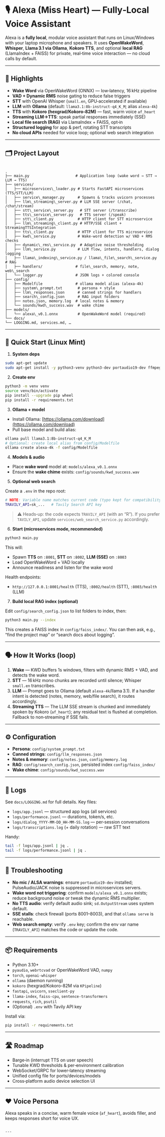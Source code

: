 # 🎙️ Alexa (Miss Heart) — Fully‑Local Voice Assistant

Alexa is a **fully local**, modular voice assistant that runs on Linux/Windows with your laptop microphone and speakers. It uses **OpenWakeWord**, **Whisper**, **Llama 3.1 via Ollama**, **Kokoro TTS**, and optional **local RAG** (LlamaIndex + FAISS) for private, real‑time voice interaction — no cloud calls by default.

---

## 🧠 Highlights

- **Wake Word** via OpenWakeWord (ONNX) — low‑latency, 16 kHz pipeline
- **VAD + Dynamic RMS** noise gating to reduce false triggers
- **STT** with OpenAI Whisper (`small.en`, GPU‑accelerated if available)
- **LLM** with **Ollama** (default: `llama3.1:8b-instruct-q4_K_M`; alias `alexa-4k`)
- **TTS** with **Kokoro (hexgrad/Kokoro‑82M)** — fast, warm voice `af_heart`
- **Streaming LLM→TTS**: speak partial responses immediately (SSE)
- **Local file search (RAG)** via LlamaIndex + FAISS, opt‑in
- **Structured logging** for app & perf, rotating STT transcripts
- **No cloud APIs** needed for voice loop; optional web search integration

---

## 🗂️ Project Layout

```

.
├── main.py                     # Application loop (wake word → STT → LLM → TTS)
├── services/
│   ├── microservices\_loader.py # Starts FastAPI microservices (TTS/STT/LLM)
│   ├── service\_manager.py      # Spawns & tracks uvicorn processes
│   ├── llm\_streaming\_server.py # LLM SSE server (/chat, /chat/stream)
│   ├── stt\_service\_server.py   # STT server (/transcribe)
│   ├── tts\_service\_server.py   # TTS server (/speak)
│   ├── stt\_client.py           # HTTP client for STT microservice
│   ├── llm\_streaming\_client.py # HTTP/SSE client + StreamingTTSIntegration
│   ├── tts\_client.py           # HTTP client for TTS microservice
│   ├── kwd\_service.py          # Wake-word detection w/ VAD + RMS checks
│   ├── dynamic\_rms\_service.py  # Adaptive noise thresholding
│   ├── llm\_service.py          # LLM flow, intents, handlers, dialog logging
│   ├── llama\_indexing\_service.py / llama\_file\_search\_service.py # RAG
│   ├── handlers/               # file\_search, memory, note, web\_search
│   └── logger.py               # JSON logs + colored console
├── config/
│   ├── Modelfile               # ollama model alias (alexa-4k)
│   ├── system\_prompt.txt       # persona + style
│   ├── llm\_responses.json      # canned strings for handlers
│   ├── search\_config.json      # RAG input folders
│   ├── notes.json, memory.log  # local notes & memory
│   └── sounds/kwd\_success.wav  # wake chime
├── models/
│   └── alexa\_v0.1.onnx         # OpenWakeWord model (required)
└── docs/
└── LOGGING.md, services.md, …

````

---

## 🚀 Quick Start (Linux Mint)

1) **System deps**

```bash
sudo apt-get update
sudo apt-get install -y python3-venv python3-dev portaudio19-dev ffmpeg jq
````

2. **Create env**

```bash
python3 -m venv venv
source venv/bin/activate
pip install --upgrade pip wheel
pip install -r requirements.txt
```

3. **Ollama + model**

* Install Ollama: [https://ollama.com/download](https://ollama.com/download)
* Pull base model and build alias:

```bash
ollama pull llama3.1:8b-instruct-q4_K_M
# Optional: create local alias from config/Modelfile
ollama create alexa-4k -f config/Modelfile
```

4. **Models & audio**

* Place **wake word** model at: `models/alexa_v0.1.onnx`
* Ensure the **wake chime** exists: `config/sounds/kwd_success.wav`

5. **Optional web search**

Create a `.env` in the repo root:

```bash
# NOTE: Variable name matches current code (typo kept for compatibility)
TRAVILY_API=sk_...   # Tavily Search API key
```

> ⚠️ Heads‑up: the code expects `TRAVILY_API` (with an “R”). If you prefer `TAVILY_API`, update `services/web_search_service.py` accordingly.

6. **Start (microservices mode, recommended)**

```bash
python3 main.py
```

This will:

* Spawn **TTS** on `:8001`, **STT** on `:8002`, **LLM (SSE)** on `:8003`
* Load OpenWakeWord + VAD locally
* Announce readiness and listen for the wake word

Health endpoints:

* `http://127.0.0.1:8001/health` (TTS), `:8002/health` (STT), `:8003/health` (LLM)

7. **Build local RAG index (optional)**

Edit `config/search_config.json` to list folders to index, then:

```bash
python3 main.py --index
```

This creates a FAISS index in `config/faiss_index/`. You can then ask, e.g., “find the project map” or “search docs about logging”.

---

## 🗣️ How It Works (loop)

1. **Wake** — KWD buffers 1s windows, filters with dynamic RMS + VAD, and detects the wake word.
2. **STT** — 16 kHz mono chunks are recorded until silence; Whisper `small.en` transcribes.
3. **LLM** — Prompt goes to Ollama (default `alexa-4k`/llama 3.1). If a handler intent is detected (notes, memory, web/file search), it routes accordingly.
4. **Streaming TTS** — The LLM SSE stream is chunked and immediately spoken by Kokoro (`af_heart`); any residual text is flushed at completion. Fallback to non‑streaming if SSE fails.

---

## ⚙️ Configuration

* **Persona**: `config/system_prompt.txt`
* **Canned strings**: `config/llm_responses.json`
* **Notes & memory**: `config/notes.json`, `config/memory.log`
* **RAG**: `config/search_config.json`, persisted index `config/faiss_index/`
* **Wake chime**: `config/sounds/kwd_success.wav`

---

## 🧾 Logs

See `docs/LOGGING.md` for full details. Key files:

* `logs/app.jsonl` — structured app logs (all services)
* `logs/performance.jsonl` — durations, token/s, etc.
* `logs/dialog_YYYY-MM-DD_HH-MM-SS.log` — per‑session conversations
* `logs/transcriptions.log` (+ daily rotation) — raw STT text

Handy:

```bash
tail -f logs/app.jsonl | jq .
tail -f logs/performance.jsonl | jq .
```

---

## 🔌 Troubleshooting

* **No mic / ALSA warnings**: ensure `portaudio19-dev` installed; PulseAudio/JACK noise is suppressed in microservices servers.
* **Wake word not triggering**: confirm `models/alexa_v0.1.onnx` exists; reduce background noise or tweak the dynamic RMS multiplier.
* **No TTS audio**: verify default audio sink; `sd.OutputStream` uses system default.
* **SSE stalls**: check firewall (ports 8001–8003), and that `ollama serve` is reachable.
* **Web search empty**: verify `.env` key; confirm the env var name (`TRAVILY_API`) matches the code or update the code.

---

## 📦 Requirements

* Python 3.10+
* `pyaudio`, `webrtcvad` or OpenWakeWord VAD, `numpy`
* `torch`, `openai-whisper`
* `ollama` (daemon running)
* `kokoro` (hexgrad/Kokoro-82M via `KPipeline`)
* `fastapi`, `uvicorn`, `sseclient-py`
* `llama-index`, `faiss-cpu`, `sentence-transformers`
* `requests`, `rich`, `psutil`
* (Optional) `.env` with Tavily API key

Install via:

```bash
pip install -r requirements.txt
```

---

## 🛣️ Roadmap

* Barge‑in (interrupt TTS on user speech)
* Tunable KWD thresholds & per‑environment calibration
* WebSocket/GRPC for lower‑latency streaming
* Unified config file for ports/devices/models
* Cross‑platform audio device selection UI

---

## ❤️ Voice Persona

Alexa speaks in a concise, warm female voice (`af_heart`), avoids filler, and keeps responses short for voice UX.

```

---